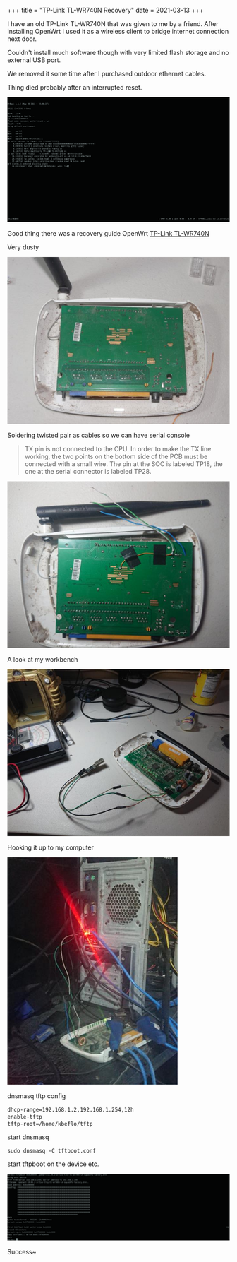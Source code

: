 +++
title = "TP-Link TL-WR740N Recovery"
date = 2021-03-13
+++

I have an old TP-Link TL-WR740N that was given to me by a friend. After installing OpenWrt I used it as a wireless client to bridge internet connection next door. 

Couldn't install much software though with very limited flash storage and no external USB port.

We removed it some time after I purchased outdoor ethernet cables.

Thing died probably after an interrupted reset.

![](1.png)

Good thing there was a recovery guide OpenWrt [TP-Link TL-WR740N](https://openwrt.org/toh/tp-link/tl-wr740n)

Very dusty

![](2.jpg)

Soldering twisted pair as cables so we can have serial console

> TX pin is not connected to the CPU. In order to make the TX line working, the two points on the bottom side of the PCB must be connected with a small wire. The pin at the SOC is labeled TP18, the one at the serial connector is labeled TP28.

![](3.jpg)

A look at my workbench

![](4.jpg)

Hooking it up to my computer

![](5.jpg)

dnsmasq tftp config

```
dhcp-range=192.168.1.2,192.168.1.254,12h
enable-tftp
tftp-root=/home/kbeflo/tftp
```

start dnsmasq 

```
sudo dnsmasq -C tftboot.conf
```

start tftpboot on the device etc.

![](6.png)

Success~
